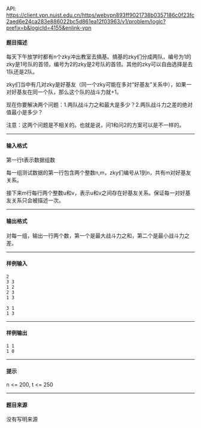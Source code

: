 API: https://client.vpn.nuist.edu.cn/https/webvpn893ff9021738b0357186c0f23fc2aed6e24ca283e886022bc5d861ea12f03963/v1/problem/logic?prefix=b&logicId=4155&enlink-vpn

#### 题目描述

每天下午放学时都有n个zky冲出教室去搞基。搞基的zky们分成两队，编号为1的zky是1号队的首领，编号为2的zky是2号队的首领。其他的zky可以自由选择是去1队还是2队。

zky们当中有几对zky是好基友（同一个zky可能在多对“好基友”关系中），如果一对好基友在同一个队，那么这个队的战斗力就+1。

现在你要解决两个问题：1.两队战斗力之和最大是多少？2.两队战斗力之差的绝对值最小是多少？

注意：这两个问题是不相关的。也就是说，问1和问2的方案可以是不一样的。

---

#### 输入格式

第一行t表示数据组数

每一组测试数据的第一行包含两个整数n,m，zky们编号从1到n，共有m对好基友关系。

接下来m行每行两个整数u和v，表示u和v之间存在好基友关系。保证每一对好基友关系只会被描述一次。

---

#### 输出格式

对每一组，输出一行两个数，第一个是最大战斗力之和，第二个是最小战斗力之差。

---

#### 样例输入
```
2
3 3
1 2
2 3
1 3

3 1
1 3
```

---

#### 样例输出
```
1 1
1 0
```

---

#### 提示

n <= 200, t <= 250

---

#### 题目来源

没有写明来源